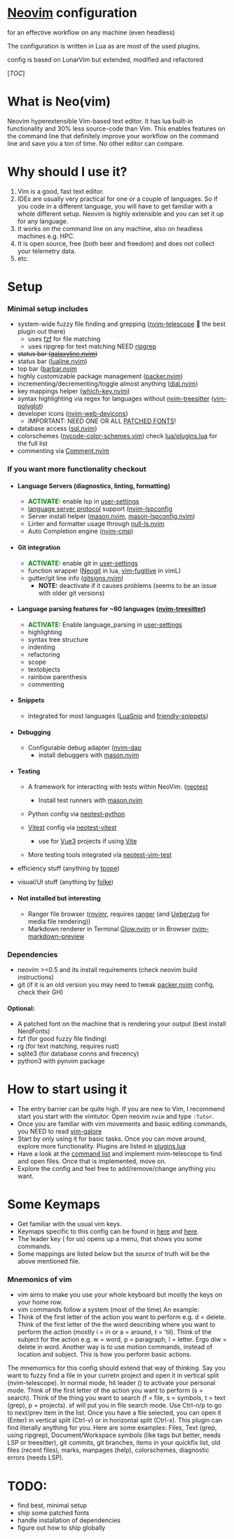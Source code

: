 # [Neovim](https://github.com/neovim/neovim) configuration
for an effective workflow on any machine (even headless)

The configuration is written in Lua as are most of the used plugins.

config is based on LunarVim but extended, modified and refactored

[_TOC_]

# What is Neo(vim)

Neovim hyperextensible Vim-based text editor. It has lua built-in functionality and 30% less source-code than Vim. This enables features on the command line that definitely improve your workflow on the command line and save you a ton of time. No other editor can compare.

# Why should I use it?
1. Vim is a good, fast text editor.
2. IDEs are usually very practical for one or a couple of languages. So if you code in a different language, you will have to get familiar with a whole different setup. Neovim is highly extensible and you can set it up for any language.
3. It works on the command line on any machine, also on headless machines e.g. HPC.
4. It is open source, free (both beer and freedom) and does not collect your telemetry data.
5. etc.

# Setup
### Minimal setup includes
- system-wide fuzzy file finding and grepping ([nvim-telescope](https://github.com/nvim-telescope/telescope.nvim)   the best plugin out there)
    - uses [fzf](https://github.com/junegunn/fzf) for file matching
    - uses ripgrep for text matching NEED [ripgrep](https://github.com/BurntSushi/ripgrep)
- ~~status bar ([galaxyline.nvim](https://github.com/NTBBloodbath/galaxyline.nvim))~~
- status bar ([lualine.nvim](https://github.com/nvim-lualine/lualine.nvim))
- top bar ([barbar.nvim](https://github.com/romgrk/barbar.nvim)
- highly customizable package management ([packer.nvim](https://github.com/wbthomason/packer.nvim))
- incrementing/decrementing/toggle almost anything ([dial.nvim](https://github.com/monaqa/dial.nvim))
- key mappings helper ([which-key.nvim](https://github.com/folke/which-key.nvim))
- syntax highlighting via regex for languages without [nvim-treesitter](https://github.com/nvim-treesitter/nvim-treesitter) ([vim-polyglot](https://github.com/sheerun/vim-polyglot))
- developer icons ([nvim-web-devicons](https://github.com/kyazdani42/nvim-web-devicons))
    - IMPORTANT: NEED ONE OR ALL [PATCHED FONTS](https://github.com/ryanoasis/nerd-fonts)!
- database access ([sql.nvim](https://github.com/tami5/sql.nvim))
- colorschemes ([nvcode-color-schemes.vim](https://github.com/ChristianChiarulli/nvcode-color-schemes.vim))
check [lua/plugins.lua](lua/plugins.lua) for the full list
- commenting via [Comment.nvim](https://github.com/numToStr/Comment.nvim)

### If you want more functionality checkout
- #### Language Servers (diagnostics, linting, formatting)
    - <span style="color:green;font-weight:700;">ACTIVATE:</span> enable lsp in [user-settings](user-settings.lua)
    - [language server protocol](https://microsoft.github.io/language-server-protocol/) support ([nvim-lspconfig](https://github.com/neovim/nvim-lspconfig)
    - Server install helper ([mason.nvim](https://github.com/williamboman/mason.nvim), [mason-lspconfig.nvim](https://github.com/williamboman/mason-lspconfig.nvim))
    - Linter and formatter usage through [null-ls.nvim](https://github.com/jose-elias-alvarez/null-ls.nvim)
    - Auto Completion engine ([nvim-cmp](https://github.com/hrsh7th/nvim-cmp))
- #### Git integration
    - <span style="color:green;font-weight:700;">ACTIVATE:</span> enable git in [user-settings](user-settings.lua)
    - function wrapper ([Neogit](https://github.com/TimUntersberger/neogit) in lua, [vim-fugitive](https://github.com/tpope/vim-fugitive) in vimL)
    - gutter/git line info ([gitsigns.nvim](https://github.com/lewis6991/gitsigns.nvim))
        - **NOTE:** deactivate if it causes problems (seems to be an issue with older git versions)
- #### Language parsing features for ~60 languages ([nvim-treesitter](https://github.com/nvim-treesitter/nvim-treesitter))
    - <span style="color:green;font-weight:700;">ACTIVATE:</span> Enable language_parsing in [user-settings](user-settings.lua)
    - highlighting
    - syntax tree structure
    - indenting
    - refactoring
    - scope
    - textobjects
    - rainbow parenthesis
    - commenting
- #### Snippets
    - Integrated for most languages ([LuaSnip](https://github.com/L3MON4D3/LuaSnip) and [friendly-snippets](https://github.com/rafamadriz/friendly-snippets))
- #### Debugging
    - Configurable debug adapter ([nvim-dap](https://github.com/mfussenegger/nvim-dap)
        - install debuggers with [mason.nvim](https://williamboman/mason.nvim)
- #### Testing
    - A framework for interacting with tests within NeoVim. ([neotest](https://github.com/nvim-neotest/neotest)
        - Install test runners with [mason.nvim](https://williamboman/mason.nvim)
    - Python config via [neotest-python](https://github.com/nvim-neotest/neotest-python)
    - [Vitest](https://vitest.dev) config via [neotest-vitest](https://github.com/marilari88/neotest-vitest)
        - use for [Vue3](https://vuejs.org/) projects if using [Vite](https://vitejs.dev/)

    - More testing tools integrated via [neotest-vim-test](https://github.com/nvim-neotest/neotest-vim-test)
- efficiency stuff (anything by [tpope](https://github.com/tpope))
- visual/UI stuff (anything by [folke](https://github.com/folke))

- #### Not installed but interesting
    - Ranger file browser ([rnvimr](https://github.com/kevinhwang91/rnvimr), requires [ranger](https://github.com/ranger/ranger) (and [Ueberzug](https://github.com/seebye/ueberzug) for media file rendering))
    - Markdown renderer in Terminal [Glow.nvim](https://github.com/ellisonleao/glow.nvim) or in Browser [nvim-markdown-preview](https://github.com/ellisonleao/glow.nvim)

### Dependencies
- neovim >=0.5 and its install requirements (check neovim build instructions)
- git (if it is an old version you may need to tweak [packer.nvim](https://github.com/wbthomason/packer.nvim) config, check their GH)

#### Optional:
- A patched font on the machine that is rendering your output (best install NerdFonts)
- fzf (for good fuzzy file finding)
- rg (for text matching, requires rust)
- sqlite3 (for database conns and frecency)
- python3 with pynvim package

# How to start using it
- The entry barrier can be quite high. If you are new to Vim, I recommend start you start with the vimtutor. Open neovim ``` nvim ``` and type ``` :Tutor ```.
- Once you are familiar with vim movements and basic editing commands, you NEED to read [vim-galore](https://github.com/mhinz/vim-galore)
- Start by only using it for basic tasks. Once you can move around, explore more functionality. Plugins are listed in [plugins.lua](lua/plugins.lua)
- Have a look at the [command list](lua/base/which-key/init.lua) and implement nvim-telescope to find and open files. Once that is implemented, move on.
- Explore the config and feel free to add/remove/change anything you want.

# Some Keymaps
- Get familiar with the usual vim keys.
- Keymaps specific to this config can be found in [here](lua/which-key/init.lua) and [here](lua/keymappings.lua).
- The leader key (<space> for us) opens up a menu, that shows you some commands.
- Some mappings are listed below but the source of truth will be the above mentioned file.

### Mnemonics of vim
- vim aims to make you use your whole keyboard but mostly the keys on your home row.
- vim commands follow a system (most of the time)
An example:
- Think of the first letter of the action you want to perform e.g. d = delete. Think of the first letter of the the word describing where you want to perform the action (mostly i = in or a = around, t = 'til). Think of the subject for the action e.g. w = word, p = paragraph, l = letter. Ergo diw = delete in word. Another way is to use motion commands, instead of location and subject. This is how you perform basic actions.

The mnemomics for this config should extend that way of thinking. Say you want to fuzzy find a file in your curretn project and open it in vertical split (nvim-telescope). In normal mode, hit leader (<space>) to activate your personal mode. Think of the first letter of the action you want to perform (s = search). Think of the thing you want to search (f = file, s = symbols, t = text (grep), p = projects). <space>sf will put you in file search mode. Use Ctrl-n/p to go to next/prev item in the list. Once you have a file selected, you can open it (Enter) in vertical split (Ctrl-v) or in horizontal split (Ctrl-x). This plugin can find literally anything for you. Here are some examples: Files, Text (grep, using ripgrep), Document/Workspace symbols (like tags but better, needs LSP or treesitter), git commits, git branches, items in your quickfix list, old files (recent files), marks, manpages (help), colorschemes, diagnostic errors (needs LSP).

# TODO:
- find best, minimal setup
- ship some patched fonts
- handle installation of dependencies
- figure out how to ship globally
